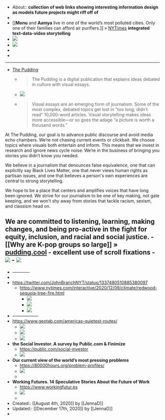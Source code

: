 - About:: __collection of web links showing interesting information design as models future projects might riff off of__
- 
- [[**Monu** and **Aamya** live in one of the world’s most polluted cities. Only one of their families can afford air purifiers.]] » [NYTimes](https://www.nytimes.com/interactive/2020/12/17/world/asia/india-pollution-inequality.html) 
__integrated text-data-video storytelling__
- ![](https://firebasestorage.googleapis.com/v0/b/firescript-577a2.appspot.com/o/imgs%2Fapp%2FArtOfGig%2F-68lMX5TDe.png?alt=media&token=f848a7de-12ef-4e2c-9b1e-a507f3884469)
- ![](https://firebasestorage.googleapis.com/v0/b/firescript-577a2.appspot.com/o/imgs%2Fapp%2FArtOfGig%2FecgS3YUkz9.png?alt=media&token=23c844f7-727a-44bc-9479-82eb8ee98620)
- 
- 
- ------------
- [The Pudding](https://pudding.cool/)
    - > The Pudding is a digital publication that explains ideas debated in culture with visual essays.
    - ![](https://firebasestorage.googleapis.com/v0/b/firescript-577a2.appspot.com/o/imgs%2Fapp%2FArtOfGig%2F7vLtjWY8NS.png?alt=media&token=158975e6-6fbf-4b8a-83ab-6efa60f9261f)
    - > Visual essays are an emerging form of journalism. Some of the most complex, debated topics get lost in “too long; didn’t read” 10,000-word articles. Visual storytelling makes ideas more accessible—or so goes the adage “a picture is worth a thousand words.”

At The Pudding, our goal is to advance public discourse and avoid media echo chambers. We’re not chasing current events or clickbait. We choose topics where visuals both entertain and inform. This means that we invest in research and ignore news cycle noise. We’re in the business of bringing you stories you didn’t know you needed.

We believe in a journalism that denounces false equivalence, one that can explicitly say Black Lives Matter, one that never views human rights as partisan issues, and one that believes a person's own experiences are central to strong storytelling.

We hope to be a place that centers and amplifies voices that have long been ignored. We strive for our journalism to be one of key making, not gate keeping, and we won't shy away from stories that tackle racism, sexism, and classism head on.

We are committed to listening, learning, making changes, and being pro-active in the fight for equity, inclusion, and racial and social justice.
    - [[Why are K-pop groups so large]] » [pudding.cool](https://pudding.cool/2020/10/kpop/)
        - __excellent use of scroll fixations__
        - ![](https://firebasestorage.googleapis.com/v0/b/firescript-577a2.appspot.com/o/imgs%2Fapp%2FArtOfGig%2Fy-v5KugBIM.png?alt=media&token=dd395c19-e1cc-4eb4-aea2-4b66d9d78cb0)
        - ![](https://firebasestorage.googleapis.com/v0/b/firescript-577a2.appspot.com/o/imgs%2Fapp%2FArtOfGig%2FhhiwaLmjV9.png?alt=media&token=d400a74d-d9c7-4711-81b4-249c092ef3c2)
- 
- ————
- 
- https://twitter.com/JohnBranchNYT/status/1337480510885380097
    - https://www.nytimes.com/interactive/2020/12/09/climate/redwood-sequoia-tree-fire.html
        - ![](https://firebasestorage.googleapis.com/v0/b/firescript-577a2.appspot.com/o/imgs%2Fapp%2FArtOfGig%2FXwhFm2013j.png?alt=media&token=7330836b-d8a3-4410-a716-24ebb895d1ba)
        - ![](https://firebasestorage.googleapis.com/v0/b/firescript-577a2.appspot.com/o/imgs%2Fapp%2FArtOfGig%2FmR7EB8SYIX.png?alt=media&token=79f2a2ce-d399-4e14-83dc-1961df828b03)
        - ![](https://firebasestorage.googleapis.com/v0/b/firescript-577a2.appspot.com/o/imgs%2Fapp%2FArtOfGig%2F-65P8DHbc1.png?alt=media&token=c9454b2d-6205-4f4f-a6fe-7d8c53624366)
- ——————
- https://www.geotab.com/americas-quietest-routes/
    - ![](https://firebasestorage.googleapis.com/v0/b/firescript-577a2.appspot.com/o/imgs%2Fapp%2FArtOfGig%2F-P7tsBvD9G.png?alt=media&token=97e5e2e7-fd66-4615-828f-ac6d755cf435)
    - ![](https://firebasestorage.googleapis.com/v0/b/firescript-577a2.appspot.com/o/imgs%2Fapp%2FArtOfGig%2FI0LRdMyOzV.png?alt=media&token=31c5e2d4-ea54-4cac-ba0a-ce518d23e00a)
    - ![](https://firebasestorage.googleapis.com/v0/b/firescript-577a2.appspot.com/o/imgs%2Fapp%2FArtOfGig%2Fo1rOIMGmKa.png?alt=media&token=8c228ddd-fb6e-408e-876e-c9894c905bc9)
- __the Social Investor. A survey by Public.com & Finimize__
    - https://public.com/social-investor
    - ![](https://firebasestorage.googleapis.com/v0/b/firescript-577a2.appspot.com/o/imgs%2Fapp%2FArtOfGig%2Fs-bRTyg2dv.png?alt=media&token=a187c289-8fda-40ad-b6e8-236873736cf4)
- __Our current view of the world’s most pressing problems__
    - https://80000hours.org/problem-profiles/
    - ![](https://firebasestorage.googleapis.com/v0/b/firescript-577a2.appspot.com/o/imgs%2Fapp%2FArtOfGig%2FLGH2M3n8Ad.png?alt=media&token=1a232041-37ae-432c-b723-bd3ba78c2d75)
    - 
- __Working Futures. 14 Speculative Stories About the Future of Work__
    - https://www.workingfutur.es
    - ![](https://firebasestorage.googleapis.com/v0/b/firescript-577a2.appspot.com/o/imgs%2Fapp%2FArtOfGig%2F1dgVllzZEx.png?alt=media&token=6519e5e7-076c-4fc1-99d3-caec3b2cb3b2)
    - 
- Created:: [[August 4th, 2020]] by [[JennaD]]
- Updated:: [[December 17th, 2020]] by [[JennaD]]
- 
